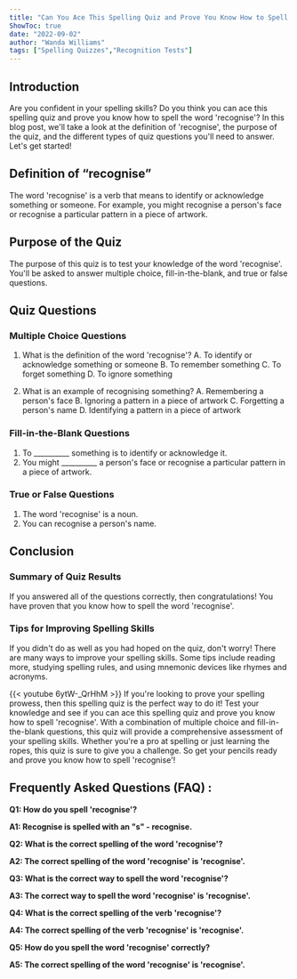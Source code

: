 ```yaml
---
title: "Can You Ace This Spelling Quiz and Prove You Know How to Spell 'Recognise'?"
ShowToc: true 
date: "2022-09-02"
author: "Wanda Williams" 
tags: ["Spelling Quizzes","Recognition Tests"]
---
```

## Introduction 
Are you confident in your spelling skills? Do you think you can ace this spelling quiz and prove you know how to spell the word 'recognise'? In this blog post, we'll take a look at the definition of 'recognise', the purpose of the quiz, and the different types of quiz questions you'll need to answer. Let's get started!

## Definition of “recognise”
The word 'recognise' is a verb that means to identify or acknowledge something or someone. For example, you might recognise a person's face or recognise a particular pattern in a piece of artwork.

## Purpose of the Quiz
The purpose of this quiz is to test your knowledge of the word 'recognise'. You'll be asked to answer multiple choice, fill-in-the-blank, and true or false questions.

## Quiz Questions

### Multiple Choice Questions
1. What is the definition of the word 'recognise'?
A. To identify or acknowledge something or someone
B. To remember something
C. To forget something
D. To ignore something

2. What is an example of recognising something?
A. Remembering a person's face
B. Ignoring a pattern in a piece of artwork
C. Forgetting a person's name
D. Identifying a pattern in a piece of artwork

### Fill-in-the-Blank Questions
1. To __________ something is to identify or acknowledge it.
2. You might __________ a person's face or recognise a particular pattern in a piece of artwork.

### True or False Questions
1. The word 'recognise' is a noun.
2. You can recognise a person's name.

## Conclusion

### Summary of Quiz Results
If you answered all of the questions correctly, then congratulations! You have proven that you know how to spell the word 'recognise'.

### Tips for Improving Spelling Skills
If you didn't do as well as you had hoped on the quiz, don't worry! There are many ways to improve your spelling skills. Some tips include reading more, studying spelling rules, and using mnemonic devices like rhymes and acronyms.

{{< youtube 6ytW-_QrHhM >}} 
If you're looking to prove your spelling prowess, then this spelling quiz is the perfect way to do it! Test your knowledge and see if you can ace this spelling quiz and prove you know how to spell 'recognise'. With a combination of multiple choice and fill-in-the-blank questions, this quiz will provide a comprehensive assessment of your spelling skills. Whether you're a pro at spelling or just learning the ropes, this quiz is sure to give you a challenge. So get your pencils ready and prove you know how to spell 'recognise'!

## Frequently Asked Questions (FAQ) :
**Q1: How do you spell 'recognise'?**

**A1: Recognise is spelled with an "s" - recognise.**

**Q2: What is the correct spelling of the word 'recognise'?**

**A2: The correct spelling of the word 'recognise' is 'recognise'.**

**Q3: What is the correct way to spell the word 'recognise'?**

**A3: The correct way to spell the word 'recognise' is 'recognise'.**

**Q4: What is the correct spelling of the verb 'recognise'?**

**A4: The correct spelling of the verb 'recognise' is 'recognise'.**

**Q5: How do you spell the word 'recognise' correctly?**

**A5: The correct spelling of the word 'recognise' is 'recognise'.**





